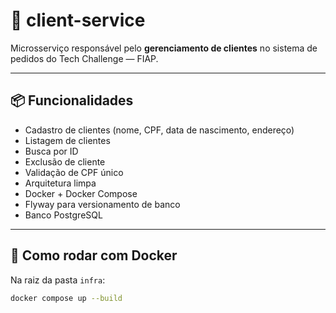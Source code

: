 # 🧾 client-service

Microsserviço responsável pelo **gerenciamento de clientes** no sistema de pedidos do Tech Challenge — FIAP.

---

## 📦 Funcionalidades

- Cadastro de clientes (nome, CPF, data de nascimento, endereço)
- Listagem de clientes
- Busca por ID
- Exclusão de cliente
- Validação de CPF único
- Arquitetura limpa
- Docker + Docker Compose
- Flyway para versionamento de banco
- Banco PostgreSQL

---

## 🚀 Como rodar com Docker

Na raiz da pasta `infra`:

```bash
docker compose up --build
